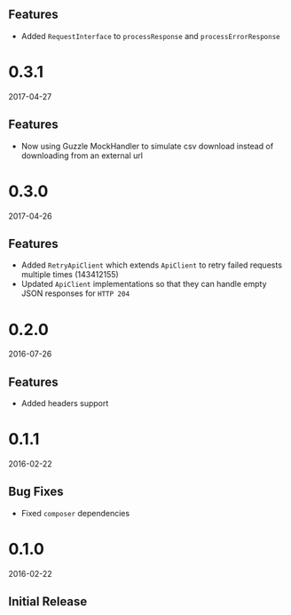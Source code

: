 ## Features
- Added `RequestInterface` to `processResponse` and `processErrorResponse`

# 0.3.1
2017-04-27

## Features
- Now using Guzzle MockHandler to simulate csv download instead of downloading from an external url

# 0.3.0
2017-04-26

## Features
- Added `RetryApiClient` which extends `ApiClient` to retry failed requests multiple times (143412155)
- Updated `ApiClient` implementations so that they can handle empty JSON responses for `HTTP 204`

# 0.2.0
2016-07-26

## Features
- Added headers support

# 0.1.1
2016-02-22

## Bug Fixes
- Fixed `composer` dependencies

# 0.1.0
2016-02-22

## Initial Release

